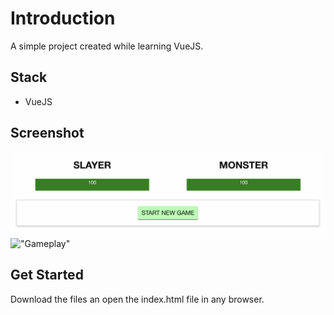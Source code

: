 # Introduction

A simple project created while learning VueJS.

## Stack

- VueJS

## Screenshot

!["Starting Screen"](https://github.com/Lizzyfemme/slayer_vs_monster/blob/master/screenshot/starting_screen.png)
!["Gameplay"](https://github.com/Lizzyfemme/slayer_vs_monster/master/screenshot/game_play.png)

## Get Started

Download the files an open the index.html file in any browser.
